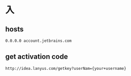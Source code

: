 # 入
## hosts
```html
0.0.0.0 account.jetbrains.com
```
## get activation code


`http://idea.lanyus.com/getkey?userNam={your+username}`
